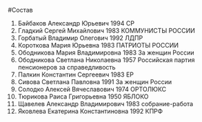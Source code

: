#Состав
1. Байбаков Александр Юрьевич 1994 СР
2. Гладкий Сергей Михайлович 1983 КОММУНИСТЫ РОССИИ
3. Горбатый Владимир Олегович 1992 ЛДПР
4. Короткова Мария Юрьевна 1983 ПАТРИОТЫ РОССИИ
5. Ободникова Мария Владимировна 1983 За женщин России
6. Ободникова Светлана Николаевна 1957 Российская партия пенсионеров за справедливость
7. Палкин Константин Сергеевич 1983 ЕР
8. Сивова Светлана Павловна 1991 За женщин России
9. Солодко Алексей Вячеславович 1974 ОРТОЛЮКС
10. Тюрикова Раиса Григорьевна 1950 ЯБЛОКО
11. Щавелев Александр Владимирович 1983 собрание-работа
12. Яковлева Екатерина Константиновна 1992 КПРФ
